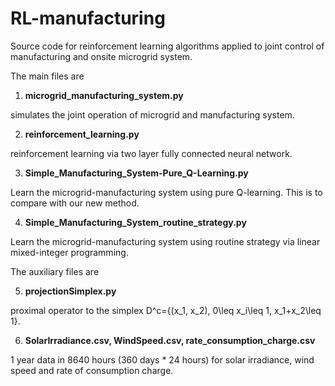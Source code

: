 # RL-manufacturing
Source code for reinforcement learning algorithms applied to joint control of manufacturing and onsite microgrid system. 

The main files are

1. <b>microgrid_manufacturing_system.py</b>

simulates the joint operation of microgrid and manufacturing system.

2. <b>reinforcement_learning.py</b>

reinforcement learning via two layer fully connected neural network.

3. <b>Simple_Manufacturing_System-Pure_Q-Learning.py</b>

Learn the microgrid-manufacturing system using pure Q-learning. This is to compare with our new method.

4. <b>Simple_Manufacturing_System_routine_strategy.py</b>

Learn the microgrid-manufacturing system using routine strategy via linear mixed-integer programming.

The auxiliary files are

5. <b>projectionSimplex.py</b>

proximal operator to the simplex D^c={(x_1, x_2), 0\leq x_i\leq 1, x_1+x_2\leq 1}.

6. <b>SolarIrradiance.csv, WindSpeed.csv, rate_consumption_charge.csv</b>

1 year data in 8640 hours (360 days * 24 hours) for solar irradiance, wind speed and rate of consumption charge.


